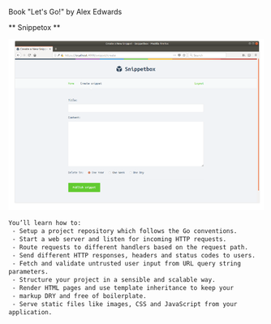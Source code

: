 Book "Let's Go!" by Alex Edwards

** Snippetox **

![Web Visualization](https://github.com/belivinge/Snippetbox/blob/master/Screenshot%20from%202023-12-07%2006-58-33.png)

```
You’ll learn how to:
 - Setup a project repository which follows the Go conventions.
 - Start a web server and listen for incoming HTTP requests.
 - Route requests to different handlers based on the request path.
 - Send different HTTP responses, headers and status codes to users.
 - Fetch and validate untrusted user input from URL query string parameters.
 - Structure your project in a sensible and scalable way.
 - Render HTML pages and use template inheritance to keep your
 - markup DRY and free of boilerplate.
 - Serve static files like images, CSS and JavaScript from your application.
```